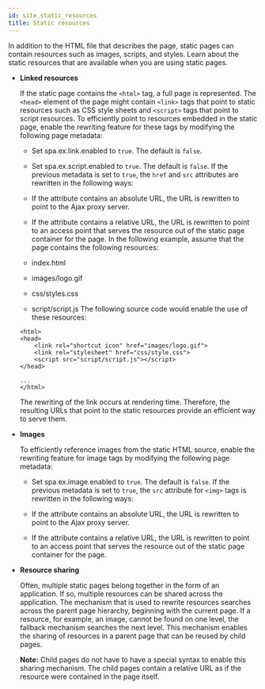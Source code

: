 ```yaml
---
id: site_static_resources
title: Static resources
---
```





In addition to the HTML file that describes the page, static pages can contain resources such as images, scripts, and styles. Learn about the static resources that are available when you are using static pages.

-   **Linked resources**

    If the static page contains the `<html>` tag, a full page is represented. The `<head>` element of the page might contain `<link>` tags that point to static resources such as CSS style sheets and `<script>` tags that point to script resources. To efficiently point to resources embedded in the static page, enable the rewriting feature for these tags by modifying the following page metadata:

    -   Set spa.ex.link.enabled to `true`. The default is `false`.
    -   Set spa.ex.script.enabled to `true`. The default is `false`.
    If the previous metadata is set to `true`, the `href` and `src` attributes are rewritten in the following ways:

    -   If the attribute contains an absolute URL, the URL is rewritten to point to the Ajax proxy server.
    -   If the attribute contains a relative URL, the URL is rewritten to point to an access point that serves the resource out of the static page container for the page.
    In the following example, assume that the page contains the following resources:

    -   index.html
    -   images/logo.gif
    -   css/styles.css
    -   script/script.js
    The following source code would enable the use of these resources:

    ```
    <html>
    <head>
    	<link rel="shortcut icon" href="images/logo.gif">
    	<link rel="stylesheet" href="css/style.css">
    	<script src="script/script.js"></script>
    </head>
    
    ...
    </html>
    ```

    The rewriting of the link occurs at rendering time. Therefore, the resulting URLs that point to the static resources provide an efficient way to serve them.

-   **Images**

    To efficiently reference images from the static HTML source, enable the rewriting feature for image tags by modifying the following page metadata:

    -   Set spa.ex.image.enabled to `true`. The default is `false`.
    If the previous metadata is set to `true`, the `src` attribute for `<img>` tags is rewritten in the following ways:

    -   If the attribute contains an absolute URL, the URL is rewritten to point to the Ajax proxy server.
    -   If the attribute contains a relative URL, the URL is rewritten to point to an access point that serves the resource out of the static page container for the page.
-   **Resource sharing**

    Often, multiple static pages belong together in the form of an application. If so, multiple resources can be shared across the application. The mechanism that is used to rewrite resources searches across the parent page hierarchy, beginning with the current page. If a resource, for example, an image, cannot be found on one level, the fallback mechanism searches the next level. This mechanism enables the sharing of resources in a parent page that can be reused by child pages.

    **Note:** Child pages do not have to have a special syntax to enable this sharing mechanism. The child pages contain a relative URL as if the resource were contained in the page itself.



